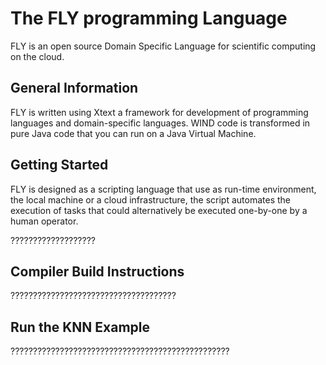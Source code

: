 # The FLY programming Language

FLY is an open source Domain Specific Language for scientific computing on the cloud.

## General Information

FLY is written using Xtext a framework for development of programming languages and domain-specific languages. WIND code is transformed in pure Java code that you can run on a Java Virtual Machine.

## Getting Started

FLY is designed as a scripting language that use as run-time environment, the local machine or a cloud infrastructure, the script automates the execution of tasks that could alternatively be executed one-by-one by a human operator.

???????????????????

## Compiler Build Instructions

?????????????????????????????????????

## Run the KNN Example
?????????????????????????????????????????????????


